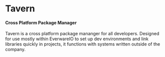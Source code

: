 # Tavern
#### Cross Platform Package Manager

Tavern is a cross platform package mananger for all developers. Designed for use mostly within EverwareIO to set up dev environments and link libraries quickly in projects, it functions with systems written outside of the company.